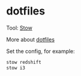 # dotfiles

Tool: [Stow](https://www.gnu.org/software/stow/manual/stow.html)

More about [dotfiles](https://wiki.archlinux.org/index.php/Dotfiles)

Set the config, for example:
```bash
stow redshift
stow i3
```
